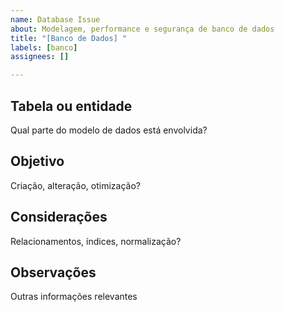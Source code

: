 ```yaml
---
name: Database Issue
about: Modelagem, performance e segurança de banco de dados
title: "[Banco de Dados] "
labels: [banco]
assignees: []

---
```


## Tabela ou entidade
Qual parte do modelo de dados está envolvida?

## Objetivo
Criação, alteração, otimização?

## Considerações
Relacionamentos, índices, normalização?

## Observações
Outras informações relevantes
